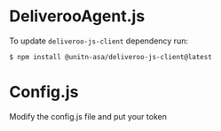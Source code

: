 # DeliverooAgent.js

To update `deliveroo-js-client` dependency run:

    $ npm install @unitn-asa/deliveroo-js-client@latest

# Config.js

Modify the config.js file and put your token